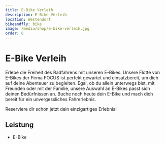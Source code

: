 ```yaml
---
title: E-Bike Verleih
description: E-Bike Verleih
location: Westendorf
bikeandfly: bike
image: /media/shop/e-bike-verleih.jpg
order: 6
---
```


# E-Bike Verleih

Erlebe die Freiheit des Radfahrens mit unseren E-Bikes. Unsere Flotte von E-Bikes der Firma FOCUS ist perfekt gewartet und einsatzbereit, um dich auf deine Abenteuer zu begleiten. Egal, ob du allein unterwegs bist, mit Freunden oder mit der Familie, unsere Auswahl an E-Bikes passt sich deinen Bedürfnissen an. Buche noch heute dein E-Bike und mach dich bereit für ein unvergessliches Fahrerlebnis.

Reserviere dir schon jetzt dein einzigartiges Erlebnis!

## Leistung

- E-Bike 

<ContentImageGallery path="/media/shop/gallerie/"/>
